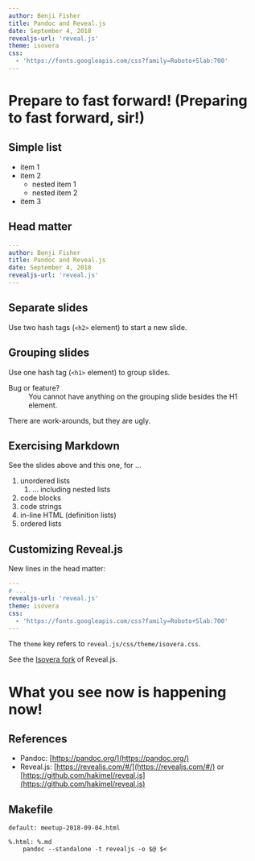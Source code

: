```yaml
---
author: Benji Fisher
title: Pandoc and Reveal.js
date: September 4, 2018
revealjs-url: 'reveal.js'
theme: isovera
css:
  - 'https://fonts.googleapis.com/css?family=Roboto+Slab:700'
---
```


# Prepare to fast forward! (Preparing to fast forward, sir!)

## Simple list

- item 1
- item 2
    - nested item 1
    - nested item 2
- item 3

## Head matter

```yaml
---
author: Benji Fisher
title: Pandoc and Reveal.js
date: September 4, 2018
revealjs-url: 'reveal.js'
---
```

## Separate slides

Use two hash tags (`<h2>` element) to start a new slide.

## Grouping slides

Use one hash tag (`<h1>` element) to group slides.

<dl>
<dt>Bug or feature?</dt>
<dd>You cannot have anything on the grouping slide besides the H1 element.</dd>
</dl>

There are work-arounds, but they are ugly.

## Exercising Markdown

See the slides above and this one, for ...

1. unordered lists
    1. ... including nested lists
1. code blocks
1. code strings
1. in-line HTML (definition lists)
1. ordered lists

## Customizing Reveal.js

New lines in the head matter:

```yaml
---
# ...
revealjs-url: 'reveal.js'
theme: isovera
css:
  - 'https://fonts.googleapis.com/css?family=Roboto+Slab:700'
---
```

The `theme` key refers to
`reveal.js/css/theme/isovera.css`.

See the
[Isovera fork](https://github.com/isovera/reveal.js) of Reveal.js.

# What you see now is happening now!

## References

- Pandoc: [https://pandoc.org/](https://pandoc.org/)
- Reveal.js: [https://revealjs.com/#/](https://revealjs.com/#/)
  or [https://github.com/hakimel/reveal.js](https://github.com/hakimel/reveal.js)

## Makefile

```make
default: meetup-2018-09-04.html

%.html: %.md
	pandoc --standalone -t revealjs -o $@ $<
```
